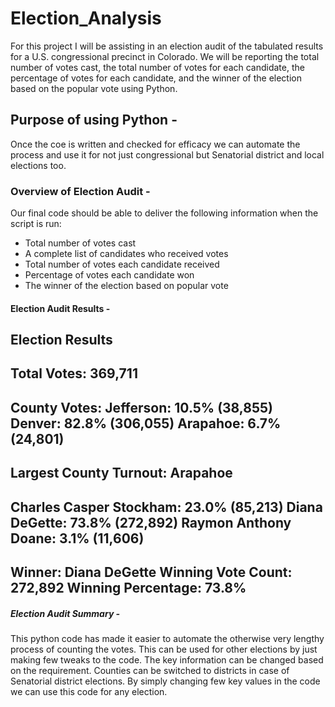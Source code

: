# Election_Analysis
For this project I will be assisting in an election audit of the tabulated results for a U.S. congressional precinct in Colorado. We will be reporting the total number of votes cast, the total number of votes for each candidate, the percentage of votes for each candidate, and the winner of the election based on the popular vote using Python.

## Purpose of using Python -
Once the coe is written and checked for efficacy we can automate the process and use it for not just congressional but Senatorial district and local elections too.

### Overview of Election Audit -
Our final code should be able to deliver the following information when the script is run: 
- Total number of votes cast
- A complete list of candidates who received votes
- Total number of votes each candidate received
- Percentage of votes each candidate won
- The winner of the election based on popular vote

#### Election Audit Results - 
Election Results
-------------------------
Total Votes: 369,711
-------------------------

County Votes:
Jefferson: 10.5% (38,855)
Denver: 82.8% (306,055)
Arapahoe: 6.7% (24,801)
-------------------------
Largest County Turnout: Arapahoe
-------------------------
Charles Casper Stockham: 23.0% (85,213)
Diana DeGette: 73.8% (272,892)
Raymon Anthony Doane: 3.1% (11,606)
-------------------------
Winner: Diana DeGette
Winning Vote Count: 272,892
Winning Percentage: 73.8%
-------------------------

##### Election Audit Summary -
This python code has made it easier to automate the otherwise very lengthy process of counting the votes. This can be used for other elections by just making few tweaks to the code. The key information can be changed based on the requirement. Counties can be switched to districts in case of Senatorial district elections. By simply changing few key values in the code we can use this code for any election.

